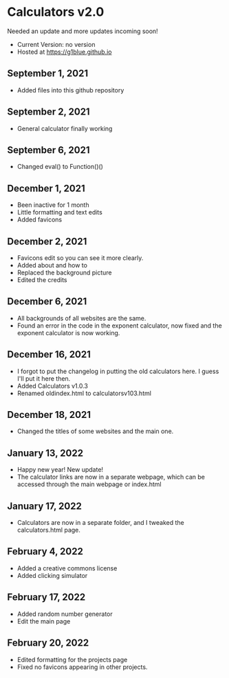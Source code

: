 # Calculators v2.0
Needed an update and more updates incoming soon!
- Current Version: no version
- Hosted at https://g1blue.github.io
## September 1, 2021
- Added files into this github repository
## September 2, 2021
- General calculator finally working
## September 6, 2021
- Changed eval() to Function()()
## December 1, 2021
- Been inactive for 1 month
- Little formatting and text edits
- Added favicons
## December 2, 2021
- Favicons edit so you can see it more clearly. 
- Added about and how to
- Replaced the background picture
- Edited the credits
## December 6, 2021
- All backgrounds of all websites are the same. 
- Found an error in the code in the exponent calculator, now fixed and the exponent calculator is now working. 
## December 16, 2021
- I forgot to put the changelog in putting the old calculators here. I guess I'll put it here then. 
- Added Calculators v1.0.3
- Renamed oldindex.html to calculatorsv103.html
## December 18, 2021
- Changed the titles of some websites and the main one. 
## January 13, 2022
- Happy new year! New update!
- The calculator links are now in a separate webpage, which can be accessed through the main webpage or index.html
## January 17, 2022
- Calculators are now in a separate folder, and I tweaked the calculators.html page.
## February 4, 2022
- Added a creative commons license
- Added clicking simulator
## February 17, 2022
- Added random number generator
- Edit the main page
## February 20, 2022
- Edited formatting for the projects page
- Fixed no favicons appearing in other projects. 
